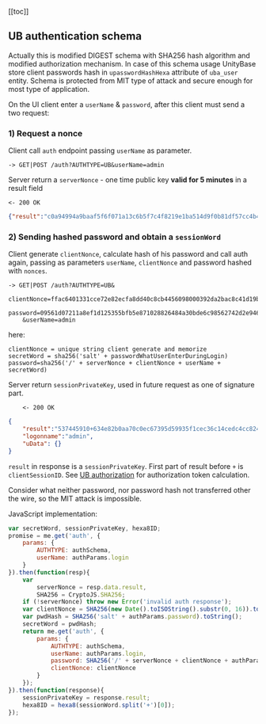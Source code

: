 [[toc]]

## UB authentication schema

Actually this is modified DIGEST schema with SHA256 hash algorithm and modified authorization mechanism.
In case of this schema usage UnityBase store client passwords hash in `upasswordHashHexa` attribute of `uba_user` entity.
Schema is protected from MIT type of attack and secure enough for most type of application.

On the UI client enter a `userName` & `password`, after this client must send a two request:

### 1) Request a nonce
Client call `auth` endpoint passing `userName` as parameter.  
```
-> GET|POST /auth?AUTHTYPE=UB&userName=admin
```

Server return a `serverNonce` - one time public key **valid for 5 minutes** in a result field  
```
<- 200 OK
```
```json
{"result":"c0a94994a9baaf5f6f071a13c6b5f7c4f8219e1ba514d9f0b81df57cc4b4b81f"}
```

### 2) Sending hashed password and obtain a `sessionWord`
Client generate `clientNonce`, calculate hash of his password
and call auth again, passing as parameters `userName`, `clientNonce` and password hashed with `nonces`.  
```
-> GET|POST /auth?AUTHTYPE=UB&
    clientNonce=ffac6401331cce72e82ecfa8dd40c8cb4456098000392da2bac8c41d19b57467&
    password=09561d07211a8ef1d125355bfb5e871028826484a30bde6c98562742d2e9460e
    &userName=admin
```
here:  
```
clientNonce = unique string client generate and memorize
secretWord = sha256('salt' + passwordWhatUserEnterDuringLogin)
password=sha256('/' + serverNonce + clientNonce + userName + secretWord)
```

Server return `sessionPrivateKey`, used in future request as one of signature part.
```
    <- 200 OK
```
```json
{
    "result":"537445910+634e82b0aa70c0ec67395d59935f1cec36c14cedc4cc824049e175109987d1c6",
    "logonname":"admin",
    "uData": {}
}
```

`result` in response is a `sessionPrivateKey`. First part of result before `+` is `clientSessionID`.
See [UB authorization](tutorial-security.html#ub-authorization) for authorization token calculation.

Consider what neither password, nor password hash not transferred other the wire, so the MIT attack is impossible.


JavaScript implementation:  
```javascript
var secretWord, sessionPrivateKey, hexa8ID;
promise = me.get('auth', {
    params: {
        AUTHTYPE: authSchema,
        userName: authParams.login
    }
}).then(function(resp){
    var
        serverNonce = resp.data.result,
        SHA256 = CryptoJS.SHA256;
    if (!serverNonce) throw new Error('invalid auth response');
    var clientNonce = SHA256(new Date().toISOString().substr(0, 16)).toString();
    var pwdHash = SHA256('salt' + authParams.password).toString();
    secretWord = pwdHash;
    return me.get('auth', {
        params: {
            AUTHTYPE: authSchema,
            userName: authParams.login,
            password: SHA256('/' + serverNonce + clientNonce + authParams.login + pwdHash).toString(),
            clientNonce: clientNonce
        }
    });
}).then(function(response){
    sessionPrivateKey = response.result;
    hexa8ID = hexa8(sessionWord.split('+')[0]);
});
```